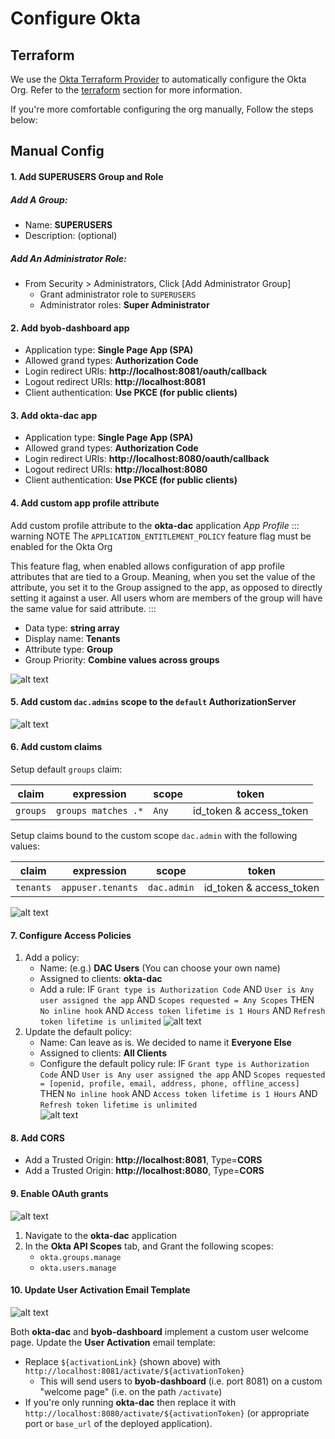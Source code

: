 # Configure Okta

## Terraform
We use the [Okta Terraform Provider](https://www.terraform.io/docs/providers/okta/index.html) to automatically configure the Okta Org. Refer to the [terraform](terraform) section for more information. 

If you're more comfortable configuring the org manually, Follow the steps below: 

## Manual Config
#### 1. Add SUPERUSERS Group and Role
##### Add A Group:
* Name: __SUPERUSERS__
* Description: (optional)
##### Add An Administrator Role:
* From Security > Administrators, Click [Add Administrator Group]
    * Grant administrator role to `SUPERUSERS`
    * Administrator roles: **Super Administrator**

#### 2. Add byob-dashboard app
* Application type: __Single Page App (SPA)__
* Allowed grand types: __Authorization Code__
* Login redirect URIs: __http://localhost:8081/oauth/callback__
* Logout redirect URIs: __http://localhost:8081__
* Client authentication: __Use PKCE (for public clients)__

#### 3. Add okta-dac app
* Application type: __Single Page App (SPA)__
* Allowed grand types: __Authorization Code__
* Login redirect URIs: __http://localhost:8080/oauth/callback__
* Logout redirect URIs: __http://localhost:8080__
* Client authentication: __Use PKCE (for public clients)__

#### 4. Add custom app profile attribute
Add custom profile attribute to the __okta-dac__ application *App Profile*
::: warning NOTE
The `APPLICATION_ENTITLEMENT_POLICY` feature flag must be enabled for the Okta Org

This feature flag, when enabled allows configuration of app profile attributes that are tied to a Group. Meaning, when you set the value of the attribute, you set it to the Group assigned to the app, as opposed to directly setting it against a user. All users whom are members of the group will have the same value for said attribute.
:::
* Data type: __string array__
* Display name: __Tenants__
* Attribute type: __Group__
* Group Priority: __Combine values across groups__

![alt text](./images/setup/AppSchema.png)

#### 5. Add custom `dac.admins` scope to the `default` AuthorizationServer
![alt text](./images/setup/CustomScope.png)

#### 6. Add custom claims
Setup default `groups` claim:

| claim | expression | scope | token |
| ----- | ---------- | ----- | ----- |
| `groups` | `groups matches .*` | `Any` | id_token & access_token |

Setup claims bound to the custom scope `dac.admin` with the following values:

| claim | expression | scope | token |
| ----- | ---------- | ----- | ----- |
| `tenants` | `appuser.tenants` | `dac.admin` | id_token & access_token |

![alt text](./images/setup/CustomClaims.png)

#### 7. Configure Access Policies
1. Add a policy: 
    * Name: (e.g.) __DAC Users__ (You can choose your own name)
    * Assigned to clients: __okta-dac__
    * Add a rule:
    IF `Grant type is Authorization Code` AND `User is Any user assigned the app` AND `Scopes requested = Any Scopes` THEN `No inline hook` AND `Access token lifetime is 1 Hours` AND `Refresh token lifetime is unlimited`
![alt text](./images/setup/Policy_DACUsers.png)
2. Update the default policy:
    * Name: Can leave as is. We decided to name it __Everyone Else__
    * Assigned to clients: __All Clients__
    * Configure the default policy rule:
    IF `Grant type is Authorization Code` AND `User is Any user assigned the app` AND `Scopes requested = [openid, profile, email, address, phone, offline_access]` THEN `No inline hook` AND `Access token lifetime is 1 Hours` AND `Refresh token lifetime is unlimited`        
![alt text](./images/setup/Policy_EveryoneElse.png)

#### 8. Add CORS
* Add a Trusted Origin: __http://localhost:8081__, Type=__CORS__
* Add a Trusted Origin: __http://localhost:8080__, Type=__CORS__

#### 9. Enable OAuth grants
![alt text](./images/setup/okta-api-scopes.png)
1. Navigate to the __okta-dac__ application
2. In the **Okta API Scopes** tab, and Grant the following scopes:
    * `okta.groups.manage`
    * `okta.users.manage`

#### 10. Update User Activation Email Template
![alt text](./images/setup/user-activation-email.png)

Both __okta-dac__ and __byob-dashboard__ implement a custom user welcome page. Update the __User Activation__ email template:
* Replace `${activationLink}` (shown above) with `http://localhost:8081/activate/${activationToken}` 
    * This will send users to __byob-dashboard__ (i.e. port 8081) on a custom "welcome page" (i.e. on the path `/activate`)
* If you're only running __okta-dac__ then replace it with `http://localhost:8080/activate/${activationToken}` (or appropriate port or `base_url` of the deployed application).